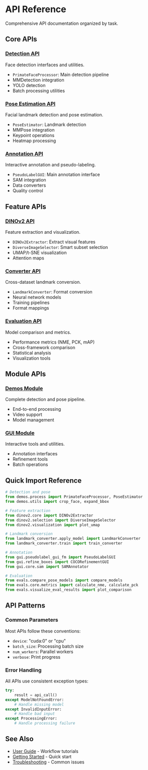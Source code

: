 # API Reference

Comprehensive API documentation organized by task.

## Core APIs

### [Detection API](detection.md)
Face detection interfaces and utilities.
- `PrimateFaceProcessor`: Main detection pipeline
- MMDetection integration
- YOLO detection
- Batch processing utilities

### [Pose Estimation API](pose.md)
Facial landmark detection and pose estimation.
- `PoseEstimator`: Landmark detection
- MMPose integration
- Keypoint operations
- Heatmap processing

### [Annotation API](annotation.md)
Interactive annotation and pseudo-labeling.
- `PseudoLabelGUI`: Main annotation interface
- SAM integration
- Data converters
- Quality control

## Feature APIs

### [DINOv2 API](dinov2.md)
Feature extraction and visualization.
- `DINOv2Extractor`: Extract visual features
- `DiverseImageSelector`: Smart subset selection
- UMAP/t-SNE visualization
- Attention maps

### [Converter API](converter.md)
Cross-dataset landmark conversion.
- `LandmarkConverter`: Format conversion
- Neural network models
- Training pipelines
- Format mappings

### [Evaluation API](evaluation.md)
Model comparison and metrics.
- Performance metrics (NME, PCK, mAP)
- Cross-framework comparison
- Statistical analysis
- Visualization tools

## Module APIs

### [Demos Module](demos.md)
Complete detection and pose pipeline.
- End-to-end processing
- Video support
- Model management

### [GUI Module](gui.md)
Interactive tools and utilities.
- Annotation interfaces
- Refinement tools
- Batch operations

## Quick Import Reference

```python
# Detection and pose
from demos.process import PrimateFaceProcessor, PoseEstimator
from demos.utils import crop_face, expand_bbox

# Feature extraction
from dinov2.core import DINOv2Extractor
from dinov2.selection import DiverseImageSelector
from dinov2.visualization import plot_umap

# Landmark conversion  
from landmark_converter.apply_model import LandmarkConverter
from landmark_converter.train import train_converter

# Annotation
from gui.pseudolabel_gui_fm import PseudoLabelGUI
from gui.refine_boxes import COCORefinementGUI
from gui.core.sam import SAMAnnotator

# Evaluation
from evals.compare_pose_models import compare_models
from evals.core.metrics import calculate_nme, calculate_pck
from evals.visualize_eval_results import plot_comparison
```

## API Patterns

### Common Parameters

Most APIs follow these conventions:
- `device`: "cuda:0" or "cpu"
- `batch_size`: Processing batch size
- `num_workers`: Parallel workers
- `verbose`: Print progress

### Error Handling

All APIs use consistent exception types:
```python
try:
    result = api_call()
except ModelNotFoundError:
    # Handle missing model
except InvalidInputError:
    # Handle bad input
except ProcessingError:
    # Handle processing failure
```

## See Also

- [User Guide](../user-guide/index.md) - Workflow tutorials
- [Getting Started](../getting-started/index.md) - Quick start
- [Troubleshooting](../troubleshooting.md) - Common issues